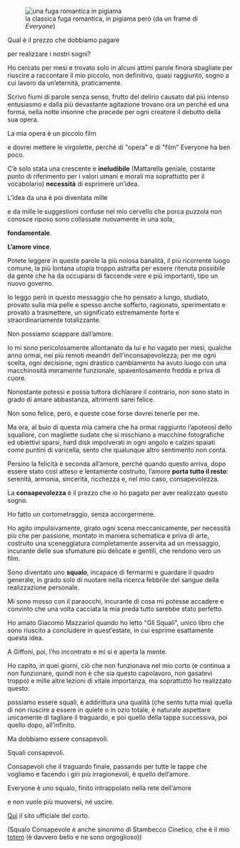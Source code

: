 ---
---
<figure><img src="/images/2019-08-30-squali-consapevoli.jpg" alt="una fuga romantica in pigiama" /><figcaption>la classica fuga romantica, in pigiama però (da un frame di <i>Everyone</i>)</figcaption></figure>
Qual è il prezzo che dobbiamo pagare


per realizzare i nostri sogni?


Ho cercato per mesi e trovato solo in alcuni attimi parole finora sbagliate per riuscire a raccontare il mio piccolo, non definitivo, quasi raggiunto, sogno a cui lavoro da un’eternità, praticamente.


Scrivo fiumi di parole senza senso, frutto del delirio causato dal più intenso entusiasmo e dalla più devastante agitazione trovano ora un perché ed una forma, nella notte insonne che precede per ogni creatore il debutto della sua opera.


La mia opera è un piccolo film


e dovrei mettere le virgolette, perché di "opera" e di "film" Everyone ha ben poco.


C’è solo stata una crescente e **ineludibile** (Mattarella geniale, costante punto di riferimento per i valori umani e morali ma soprattutto per il vocabolario) **necessità** di esprimere un’idea.


L’idea da una è poi diventata mille


e da mille le suggestioni confuse nel mio cervello che porca puzzola non conosce riposo sono collassate nuovamente in una sola,

**fondamentale**.


**L’amore vince**.


Potete leggere in queste parole la più noiosa banalità, il più ricorrente luogo comune, la più lontana utopia troppo astratta per essere ritenuta possibile da gente che ha da occuparsi di faccende vere e più importanti, tipo un nuovo governo.


Io leggo però in questo messaggio che ho pensato a lungo, studiato, provato sulla mia pelle e spesso anche sofferto, ragionato, sperimentato e provato a trasmettere, un significato estremamente forte e straordinariamente totalizzante.


Non possiamo scappare dall’amore.


Io mi sono pericolosamente allontanato da lui e ho vagato per mesi, qualche anno ormai, nei più remoti meandri dell’inconsapevolezza; per me ogni scelta, ogni decisione, ogni drastico cambiamento ha avuto luogo con una macchinosità meramente funzionale, spaventosamente fredda e priva di cuore.


Nonostante potessi e possa tuttora dichiarare il contrario, non sono stato in grado di amare abbastanza, altrimenti sarei felice.


Non sono felice, però, e queste cose forse dovrei tenerle per me.


Ma ora, al buio di questa mia camera che ha ormai raggiunto l’apoteosi dello squallore, con magliette sudate che si mischiano a macchine fotografiche ed obiettivi sparsi, hard disk impolverati in ogni angolo e calzini spaiati come puntini di varicella, sento che qualunque altro sentimento non conta.


Persino la felicità è seconda all’amore, perché quando questo arriva, dopo essere stato così atteso e lentamente costruito, l’amore **porta tutto il resto**: serenità, armonia, sincerità, ricchezza e, nel mio caso, consapevolezza.


La **consapevolezza** è il prezzo che io ho pagato per aver realizzato questo sogno.


Ho fatto un cortometraggio, senza accorgermene.


Ho agito impulsivamente, girato ogni scena meccanicamente, per necessità più che per passione, montato in maniera schematica e priva di arte, costruito una sceneggiatura completamente asservita ad un messaggio, incurante delle sue sfumature più delicate e gentili, che rendono vero un film.


Sono diventato uno **squalo**, incapace di fermarmi e guardare il quadro generale, in grado solo di nuotare nella ricerca febbrile del sangue della realizzazione personale.


Mi sono mosso con il paraocchi, incurante di cosa mi potesse accadere e convinto che una volta cacciata la mia preda tutto sarebbe stato perfetto.


Ho amato Giacomo Mazzariol quando ho letto "Gli Squali", unico libro che sono riuscito a concludere in quest’estate, in cui esprime esattamente questa idea.


A Giffoni, poi, l’ho incontrato e mi si è aperta la mente.


Ho capito, in quei giorni, ciò che non funzionava nel mio corto (e continua a non funzionare, quindi non è che sia questo capolavoro, non gasatevi troppo) e mille altre lezioni di vitale importanza, ma soprattutto ho realizzato questo:


possiamo essere squali, è addirittura una qualità (che sento tutta mia) quella di non riuscire a essere in quiete o in ozio totale, è naturale aspettare unicamente di tagliare il traguardo, e poi quello della tappa successiva, poi quello dopo, all’infinito.


Ma dobbiamo essere consapevoli.


Squali consapevoli.


Consapevoli che il traguardo finale, passando per tutte le tappe che vogliamo e facendo i giri più irragionevoli, è quello dell’amore.


Everyone è uno squalo, finito intrappolato nella rete dell’amore


e non vuole più muoversi, né uscire.


[Qui](/everyone.html) il sito ufficiale del corto.


(Squalo Consapevole è anche sinonimo di Stambecco Cinetico, che è il mio <a href="https://it.wikipedia.org/wiki/Totem_(nome_scout)" rel="noopener noreferrer" target="_blank">totem</a> (è davvero bello e ne sono orgoglioso))

